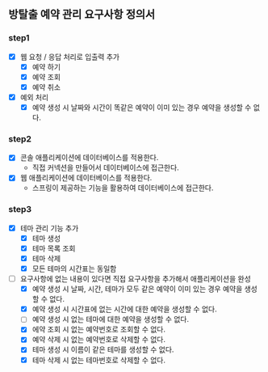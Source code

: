 ## 방탈출 예약 관리 요구사항 정의서

### step1
  - [x] 웹 요청 / 응답 처리로 입출력 추가
     - [x] 예약 하기
     - [x] 예약 조회
     - [x] 예약 취소
  - [x] 예외 처리
    - [x] 예약 생성 시 날짜와 시간이 똑같은 예약이 이미 있는 경우 예약을 생성할 수 없다.

### step2
- [x] 콘솔 애플리케이션에 데이터베이스를 적용한다.
  - 직접 커넥션을 만들어서 데이터베이스에 접근한다.
- [x] 웹 애플리케이션에 데이터베이스를 적용한다.
  - 스프링이 제공하는 기능을 활용하여 데이터베이스에 접근한다.

### step3
- [x] 테마 관리 기능 추가
  - [x] 테마 생성
  - [x] 테마 목록 조회
  - [x] 테마 삭제
  - [x] 모든 테마의 시간표는 동일함
- [ ] 요구사항에 없는 내용이 있다면 직접 요구사항을 추가해서 애플리케이션을 완성
  - [x] 예약 생성 시 날짜, 시간, 테마가 모두 같은 예약이 이미 있는 경우 예약을 생성할 수 없다.
  - [x] 예약 생성 시 시간표에 없는 시간에 대한 예약을 생성할 수 없다.
  - [ ] 예약 생성 시 없는 테마에 대한 예약을 생성할 수 없다.
  - [x] 에약 조회 시 없는 예약번호로 조회할 수 없다.
  - [x] 예약 삭제 시 없는 예약번호로 삭제할 수 없다.
  - [x] 테마 생성 시 이름이 같은 테마를 생성할 수 없다.
  - [x] 테마 삭제 시 없는 테마번호로 삭제할 수 없다.
